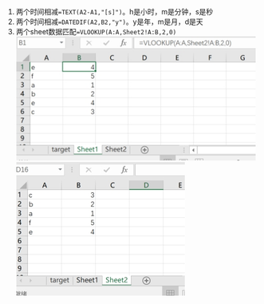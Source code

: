 1. 两个时间相减`=TEXT(A2-A1,"[s]")`。h是小时，m是分钟，s是秒
2. 两个时间相减`=DATEDIF(A2,B2,"y")`。y是年，m是月，d是天
3. 两个sheet数据匹配`=VLOOKUP(A:A,Sheet2!A:B,2,0)`
![1](../imgs/office/1.jpg)
![2](../imgs/office/2.jpg)